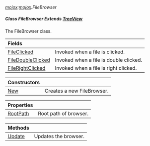 _[mojox](../../modules/mojox/mojox-module.md):[mojox](../../modules/mojox/mojox-module.md).FileBrowser_
##### Class FileBrowser Extends [TreeView](../../modules/mojox/mojox-treeview.md)
The FileBrowser class.

| Fields | |
|:---|:---|
| [FileClicked](mojox-filebrowser-fileclicked.md) | Invoked when a file is clicked. |
| [FileDoubleClicked](mojox-filebrowser-filedoubleclicked.md) | Invoked when a file is double clicked. |
| [FileRightClicked](mojox-filebrowser-filerightclicked.md) | Invoked when a file is right clicked. |

| Constructors | |
|:---|:---|
| [New](mojox-filebrowser-new.md) | Creates a new FileBrowser. |

| Properties | |
|:---|:---|
| [RootPath](mojox-filebrowser-rootpath.md) | Root path of browser. |

| Methods | |
|:---|:---|
| [Update](mojox-filebrowser-update.md) | Updates the browser. |
